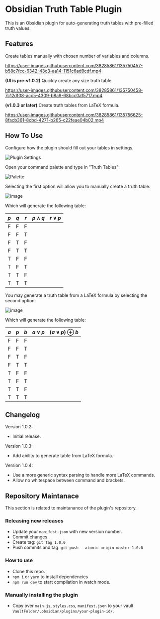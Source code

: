 # Obsidian Truth Table Plugin

This is an Obsidian plugin for auto-generating truth tables with pre-filled truth values.

## Features

Create tables manually with chosen number of variables and columns.

https://user-images.githubusercontent.com/38285861/135750457-b58c7fcc-6342-43c3-aa14-1151c6ad9cdf.mp4

**(UI is pre-v1.0.2)** Quickly create any size truth table.

https://user-images.githubusercontent.com/38285861/135750458-7c12df08-acc5-4309-b8a9-68bcc0a15717.mp4

**(v1.0.3 or later)** Create truth tables from LaTeX formula.

https://user-images.githubusercontent.com/38285861/135756625-8facb361-8cbd-4271-b265-c22feae04b02.mp4

## How To Use

Configure how the plugin should fill out your tables in settings.

![Plugin Settings](https://user-images.githubusercontent.com/38285861/135760247-45a9b0c0-b19f-4faf-a148-b7c41b0ba3e9.png)

Open your command palette and type in "Truth Tables":

![Palette](https://user-images.githubusercontent.com/38285861/135760267-135d4921-24bb-44c7-8cc8-d5732ec3b903.png)

Selecting the first option will allow you to manually create a truth table:

![image](https://user-images.githubusercontent.com/38285861/135760331-2b0af9e9-8bf1-404f-92b7-003586a94737.png)

Which will generate the following table:

|$p$|$q$|$r$|$p \land q$|$r \lor p$|
|:-:|:-:|:-:|:-:|:-:|
| F | F | F |   |   |
| F | F | T |   |   |
| F | T | F |   |   |
| F | T | T |   |   |
| T | F | F |   |   |
| T | F | T |   |   |
| T | T | F |   |   |
| T | T | T |   |   |

You may generate a truth table from a LaTeX formula by selecting the second option:

![image](https://user-images.githubusercontent.com/38285861/135760350-621143bc-227f-46c6-9f95-c65d9928d5da.png)

Which will generate the following table:

|$a$|$p$|$b$|$a \lor p$|$(a \lor p) \oplus b$|
|:-:|:-:|:-:|:-:|:-:|
| F | F | F |   |   |
| F | F | T |   |   |
| F | T | F |   |   |
| F | T | T |   |   |
| T | F | F |   |   |
| T | F | T |   |   |
| T | T | F |   |   |
| T | T | T |   |   |

## Changelog

Version 1.0.2:
- Initial release.

Version 1.0.3:
- Add ability to generate table from LaTeX formula.

Version 1.0.4:
- Use a more generic syntax parsing to handle more LaTeX commands.
- Allow no whitespace between command and brackets.

## Repository Maintanace

This section is related to maintanance of the plugin's repository.

### Releasing new releases

- Update your `manifest.json` with new version number.
- Commit changes.
- Create tag: `git tag 1.0.0`
- Push commits and tag: `git push --atomic origin master 1.0.0`

### How to use

- Clone this repo.
- `npm i` or `yarn` to install dependencies
- `npm run dev` to start compilation in watch mode.

### Manually installing the plugin

- Copy over `main.js`, `styles.css`, `manifest.json` to your vault `VaultFolder/.obsidian/plugins/your-plugin-id/`.
